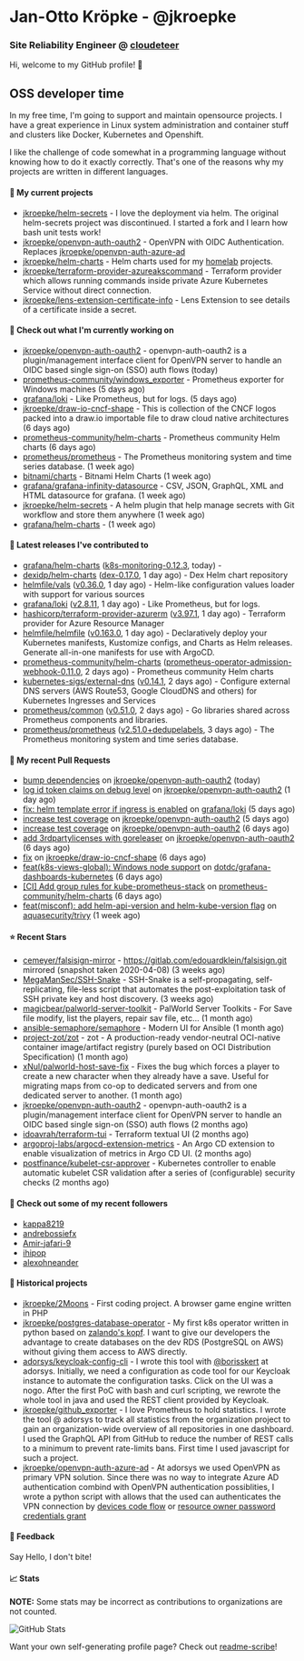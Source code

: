 # Jan-Otto Kröpke - @jkroepke
### Site Reliability Engineer @ [cloudeteer](https://cloudeteer.de/)

Hi, welcome to my GitHub profile! 👋

## OSS developer time
In my free time, I'm going to support and maintain opensource projects. I have a great experience in Linux system administration and container stuff and clusters like Docker, Kubernetes and Openshift.

I like the challenge of code somewhat in a programming language without knowing how to do it exactly correctly. That's one of the reasons why my projects are written in different languages.

#### 🌱 My current projects
- [jkroepke/helm-secrets](https://github.com/jkroepke/helm-secrets) - I love the deployment via helm. The original helm-secrets project was discontinued. I started a fork and I learn how bash unit tests work!
- [jkroepke/openvpn-auth-oauth2](https://github.com/jkroepke/openvpn-auth-oauth2) - OpenVPN with OIDC Authentication. Replaces  [jkroepke/openvpn-auth-azure-ad](https://github.com/jkroepke/openvpn-auth-azure-ad) 
- [jkroepke/helm-charts](https://github.com/jkroepke/helm-charts) - Helm charts used for my [homelab](https://github.com/jkroepke/homelab) projects.
- [jkroepke/terraform-provider-azureakscommand](https://github.com/jkroepke/terraform-provider-azureakscommand) - Terraform provider which allows running commands inside private Azure Kubernetes Service without direct connection.
- [jkroepke/lens-extension-certificate-info](https://github.com/jkroepke/lens-extension-certificate-info) - Lens Extension to see details of a certificate inside a secret.

#### 👷 Check out what I'm currently working on

- [jkroepke/openvpn-auth-oauth2](https://github.com/jkroepke/openvpn-auth-oauth2) - openvpn-auth-oauth2 is a plugin/management interface client for OpenVPN server to handle an OIDC based single sign-on (SSO) auth flows (today)
- [prometheus-community/windows_exporter](https://github.com/prometheus-community/windows_exporter) - Prometheus exporter for Windows machines (5 days ago)
- [grafana/loki](https://github.com/grafana/loki) - Like Prometheus, but for logs. (5 days ago)
- [jkroepke/draw-io-cncf-shape](https://github.com/jkroepke/draw-io-cncf-shape) - This is collection of the CNCF logos packed into a draw.io importable file to draw cloud native architectures (6 days ago)
- [prometheus-community/helm-charts](https://github.com/prometheus-community/helm-charts) - Prometheus community Helm charts (6 days ago)
- [prometheus/prometheus](https://github.com/prometheus/prometheus) - The Prometheus monitoring system and time series database. (1 week ago)
- [bitnami/charts](https://github.com/bitnami/charts) - Bitnami Helm Charts (1 week ago)
- [grafana/grafana-infinity-datasource](https://github.com/grafana/grafana-infinity-datasource) - CSV, JSON, GraphQL, XML and HTML datasource for grafana. (1 week ago)
- [jkroepke/helm-secrets](https://github.com/jkroepke/helm-secrets) - A helm plugin that help manage secrets with Git workflow and store them anywhere (1 week ago)
- [grafana/helm-charts](https://github.com/grafana/helm-charts) -  (1 week ago)

#### 🔭 Latest releases I've contributed to

- [grafana/helm-charts](https://github.com/grafana/helm-charts) ([k8s-monitoring-0.12.3](https://github.com/grafana/helm-charts/releases/tag/k8s-monitoring-0.12.3), today) - 
- [dexidp/helm-charts](https://github.com/dexidp/helm-charts) ([dex-0.17.0](https://github.com/dexidp/helm-charts/releases/tag/dex-0.17.0), 1 day ago) - Dex Helm chart repository
- [helmfile/vals](https://github.com/helmfile/vals) ([v0.36.0](https://github.com/helmfile/vals/releases/tag/v0.36.0), 1 day ago) - Helm-like configuration values loader with support for various sources
- [grafana/loki](https://github.com/grafana/loki) ([v2.8.11](https://github.com/grafana/loki/releases/tag/v2.8.11), 1 day ago) - Like Prometheus, but for logs.
- [hashicorp/terraform-provider-azurerm](https://github.com/hashicorp/terraform-provider-azurerm) ([v3.97.1](https://github.com/hashicorp/terraform-provider-azurerm/releases/tag/v3.97.1), 1 day ago) - Terraform provider for Azure Resource Manager
- [helmfile/helmfile](https://github.com/helmfile/helmfile) ([v0.163.0](https://github.com/helmfile/helmfile/releases/tag/v0.163.0), 1 day ago) - Declaratively deploy your Kubernetes manifests, Kustomize configs, and Charts as Helm releases. Generate all-in-one manifests for use with ArgoCD.
- [prometheus-community/helm-charts](https://github.com/prometheus-community/helm-charts) ([prometheus-operator-admission-webhook-0.11.0](https://github.com/prometheus-community/helm-charts/releases/tag/prometheus-operator-admission-webhook-0.11.0), 2 days ago) - Prometheus community Helm charts
- [kubernetes-sigs/external-dns](https://github.com/kubernetes-sigs/external-dns) ([v0.14.1](https://github.com/kubernetes-sigs/external-dns/releases/tag/v0.14.1), 2 days ago) - Configure external DNS servers (AWS Route53, Google CloudDNS and others) for Kubernetes Ingresses and Services
- [prometheus/common](https://github.com/prometheus/common) ([v0.51.0](https://github.com/prometheus/common/releases/tag/v0.51.0), 2 days ago) - Go libraries shared across Prometheus components and libraries.
- [prometheus/prometheus](https://github.com/prometheus/prometheus) ([v2.51.0&#43;dedupelabels](https://github.com/prometheus/prometheus/releases/tag/v2.51.0%2Bdedupelabels), 3 days ago) - The Prometheus monitoring system and time series database.

#### 🔨 My recent Pull Requests

- [bump dependencies](https://github.com/jkroepke/openvpn-auth-oauth2/pull/222) on [jkroepke/openvpn-auth-oauth2](https://github.com/jkroepke/openvpn-auth-oauth2) (today)
- [log id token claims on debug level](https://github.com/jkroepke/openvpn-auth-oauth2/pull/221) on [jkroepke/openvpn-auth-oauth2](https://github.com/jkroepke/openvpn-auth-oauth2) (1 day ago)
- [fix: helm template error if ingress is enabled](https://github.com/grafana/loki/pull/12241) on [grafana/loki](https://github.com/grafana/loki) (5 days ago)
- [increase test coverage](https://github.com/jkroepke/openvpn-auth-oauth2/pull/216) on [jkroepke/openvpn-auth-oauth2](https://github.com/jkroepke/openvpn-auth-oauth2) (5 days ago)
- [increase test coverage](https://github.com/jkroepke/openvpn-auth-oauth2/pull/215) on [jkroepke/openvpn-auth-oauth2](https://github.com/jkroepke/openvpn-auth-oauth2) (6 days ago)
- [add 3rdpartylicenses with goreleaser](https://github.com/jkroepke/openvpn-auth-oauth2/pull/214) on [jkroepke/openvpn-auth-oauth2](https://github.com/jkroepke/openvpn-auth-oauth2) (6 days ago)
- [fix](https://github.com/jkroepke/draw-io-cncf-shape/pull/7) on [jkroepke/draw-io-cncf-shape](https://github.com/jkroepke/draw-io-cncf-shape) (6 days ago)
- [feat(k8s-views-global): Windows node support](https://github.com/dotdc/grafana-dashboards-kubernetes/pull/103) on [dotdc/grafana-dashboards-kubernetes](https://github.com/dotdc/grafana-dashboards-kubernetes) (6 days ago)
- [[CI] Add group rules for kube-prometheus-stack](https://github.com/prometheus-community/helm-charts/pull/4363) on [prometheus-community/helm-charts](https://github.com/prometheus-community/helm-charts) (6 days ago)
- [feat(misconf): add helm-api-version and helm-kube-version flag](https://github.com/aquasecurity/trivy/pull/6332) on [aquasecurity/trivy](https://github.com/aquasecurity/trivy) (1 week ago)

#### ⭐ Recent Stars

- [cemeyer/falsisign-mirror](https://github.com/cemeyer/falsisign-mirror) - https://gitlab.com/edouardklein/falsisign.git mirrored (snapshot taken 2020-04-08) (3 weeks ago)
- [MegaManSec/SSH-Snake](https://github.com/MegaManSec/SSH-Snake) - SSH-Snake is a self-propagating, self-replicating, file-less script that automates the post-exploitation task of SSH private key and host discovery. (3 weeks ago)
- [magicbear/palworld-server-toolkit](https://github.com/magicbear/palworld-server-toolkit) - PalWorld Server Toolkits - For Save file modify, list the players, repair sav file, etc... (1 month ago)
- [ansible-semaphore/semaphore](https://github.com/ansible-semaphore/semaphore) - Modern UI for Ansible (1 month ago)
- [project-zot/zot](https://github.com/project-zot/zot) - zot - A production-ready vendor-neutral OCI-native container image/artifact registry (purely based on OCI Distribution Specification) (1 month ago)
- [xNul/palworld-host-save-fix](https://github.com/xNul/palworld-host-save-fix) - Fixes the bug which forces a player to create a new character when they already have a save. Useful for migrating maps from co-op to dedicated servers and from one dedicated server to another. (1 month ago)
- [jkroepke/openvpn-auth-oauth2](https://github.com/jkroepke/openvpn-auth-oauth2) - openvpn-auth-oauth2 is a plugin/management interface client for OpenVPN server to handle an OIDC based single sign-on (SSO) auth flows (2 months ago)
- [idoavrah/terraform-tui](https://github.com/idoavrah/terraform-tui) - Terraform textual UI (2 months ago)
- [argoproj-labs/argocd-extension-metrics](https://github.com/argoproj-labs/argocd-extension-metrics) - An Argo CD extension to enable visualization of metrics in Argo CD UI. (2 months ago)
- [postfinance/kubelet-csr-approver](https://github.com/postfinance/kubelet-csr-approver) - Kubernetes controller to enable automatic kubelet CSR validation after a series of (configurable) security checks (2 months ago)

#### 👯 Check out some of my recent followers

- [kappa8219](https://github.com/kappa8219)
- [andrebossiefx](https://github.com/andrebossiefx)
- [Amir-jafari-9](https://github.com/Amir-jafari-9)
- [ihipop](https://github.com/ihipop)
- [alexohneander](https://github.com/alexohneander)

#### 📜 Historical projects
- [jkroepke/2Moons](https://github.com/jkroepke/2Moons) - First coding project. A browser game engine written in PHP
- [jkroepke/postgres-database-operator](https://github.com/jkroepke/postgres-database-operator) - My first k8s operator written in python based on [zalando's kopf](https://github.com/zalando-incubator/kopf). I want to give our developers the advantage to create databases on the dev RDS (PostgreSQL on AWS) without giving them access to AWS directly.
- [adorsys/keycloak-config-cli](https://github.com/adorsys/keycloak-config-cli) - I wrote this tool with [@borisskert](https://github.com/borisskert) at adorsys. Initially, we need a configuration as code tool for our Keycloak instance to automate the configuration tasks. Click on the UI was a nogo. After the first PoC with bash and curl scripting, we rewrote the whole tool in java and used the REST client provided by Keycloak.
- [jkroepke/github_exporter](https://github.com/jkroepke/github_exporter) - I love Prometheus to hold statistics. I wrote the tool @ adorsys to track all statistics from the organization project to gain an organization-wide overview of all repositories in one dashboard. I used the GraphQL API from GitHub to reduce the number of REST calls to a minimum to prevent rate-limits bans. First time I used javascript for such a project.
- [jkroepke/openvpn-auth-azure-ad](https://github.com/jkroepke/openvpn-auth-azure-ad) - At adorsys we used OpenVPN as primary VPN solution. Since there was no way to integrate Azure AD authentication combind with OpenVPN authentication possiblities, I wrote a python script with allows that the used can authenticates the VPN connection by [devices code flow](https://docs.microsoft.com/en-us/azure/active-directory/develop/v2-oauth2-device-code) or [resource owner password credentials grant](https://docs.microsoft.com/en-us/azure/active-directory/develop/v2-oauth-ropc)

#### 💬 Feedback

Say Hello, I don't bite!

#### 📈 Stats

**NOTE:** Some stats may be incorrect as contributions to organizations
are not counted.

![GitHub Stats](https://github-readme-stats.vercel.app/api?username=jkroepke&count_private=false&theme=tokyonight&show_icons=true)

Want your own self-generating profile page? Check out [readme-scribe](https://github.com/muesli/readme-scribe)!
